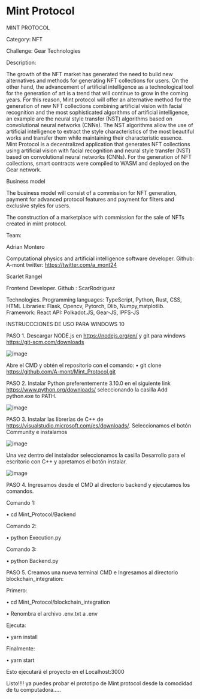 # Mint Protocol


MINT PROTOCOL

Category: NFT

Challenge: Gear Technologies


Description:

The growth of the NFT market has generated the need to build new alternatives and methods for generating NFT collections for users.
On the other hand, the advancement of artificial intelligence as a technological tool for the generation of art is a trend that will continue to grow in the coming years.
For this reason, Mint protocol will offer an alternative method for the generation of new NFT collections combining artificial vision with facial recognition and 
the most sophisticated algorithms of artificial intelligence, an example are the neural style transfer (NST) algorithms  based on convolutional neural networks (CNNs). 
The NST algorithms allow the use of artificial intelligence to extract the style characteristics of the most beautiful works and transfer them while maintaining their characteristic essence.
Mint Protocol is a decentralized application that generates NFT collections using artificial vision with facial recognition and neural style transfer (NST) based on convolutional neural networks
(CNNs). For the generation of NFT collections, smart contracts were compiled to WASM and deployed on the Gear network.


Business model

The business model will consist of a commission for NFT generation, payment for advanced protocol features and  payment for filters and exclusive styles for users.


The construction of a marketplace with commission for the sale of NFTs created in mint protocol.



Team: 
 
Adrian Montero

Computational physics and artificial intelligence software developer. 
Github: A-mont
twitter: https://twitter.com/a_mont24

Scarlet Rangel

Frontend Developer. Github : ScarRodriguez


Technologies.
Programming languages: TypeScript, Python, Rust, CSS, HTML
Libraries: Flask, Opencv, Pytorch, Dlib, Numpy,matplotlib.
Framework: React
API: Polkadot.JS, Gear-JS, IPFS-JS




INSTRUCCCIONES DE USO  PARA WINDOWS 10


PASO 1. Descargar  NODE.js en https://nodejs.org/en/ y git para windows https://git-scm.com/downloads

![image](https://user-images.githubusercontent.com/111330447/200871209-0ff02ae4-85c9-415d-abf3-e249445a6ac7.png)

 
Abre el CMD y obtén el repositorio con el comando:
•	git clone https://github.com/A-mont/Mint_Protocol.git

PASO 2. Instalar Python preferentemente 3.10.0 en el siguiente link https://www.python.org/downloads/ seleccionando la casilla  Add python.exe to PATH.

![image](https://user-images.githubusercontent.com/111330447/200871760-6954fd74-6dbb-4d4d-9eef-529fa887b5a6.png)



PASO 3. Instalar las librerías de C++ de  https://visualstudio.microsoft.com/es/downloads/.
Seleccionamos el botón Community e instalamos

![image](https://user-images.githubusercontent.com/111330447/200871838-b0dd5cae-1db1-4b66-82a0-db3746943016.png)


Una vez dentro del instalador seleccionamos la casilla Desarrollo para el escritorio con C++ y apretamos el botón instalar.

![image](https://user-images.githubusercontent.com/111330447/200871900-74bf6498-c841-40e0-a072-88be72f40447.png)

 




PASO 4. Ingresamos desde el CMD al directorio backend y ejecutamos los comandos.

Comando 1:

•	cd Mint_Protocol/Backend

Comando 2:

•	python Execution.py

Comando 3:

•	python Backend.py

PASO 5. Creamos una nueva terminal CMD e Ingresamos al directorio blockchain_integration:

Primero:

•	cd Mint_Protocol/blockchain_integration

•	Renombra el archivo .env.txt a .env

Ejecuta:

•	yarn install

Finalmente:

•	yarn start

Esto ejecutará el proyecto en el Localhost:3000

Listo!!!! ya puedes probar el prototipo de Mint protocol desde la comodidad de tu computadora…..


